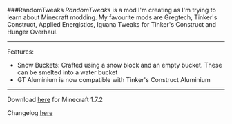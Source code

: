 ###RandomTweaks
*RandomTweaks* is a mod I'm creating as I'm trying to learn about Minecraft modding. My favourite mods are Gregtech, Tinker's Construct, Applied Energistics, Iguana Tweaks for Tinker's Construct and Hunger Overhaul. 

***

Features:
* Snow Buckets: Crafted using a snow block and an empty bucket. These can be smelted into a water bucket
* GT Aluminium is now compatible with Tinker's Construct Aluminium

***

Download [here](https://www.dropbox.com/sh/5j3j8oolv0vaqar/AABDa4oc3Nm2IFMgXc33jBXaa) for Minecraft 1.7.2

Changelog [here](https://github.com/black3agl3/randomTweaks/commits/master)
